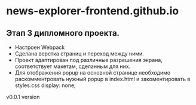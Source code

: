 # news-explorer-frontend.github.io

## Этап 3 дипломного проекта.
* Настроен Webpack
* Сделана верстка страниц и переход между ними.
* Проект адаптирован под различные разрешения экрана, соответствует макетам, сделанным для них.
* Для отображения popup на основной странице необходимо раскомментровать нужный popup в index.html и закоментировать в styles.css display: none; 

v0.0.1 version
